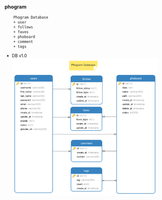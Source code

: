 ### phogram

```
    Phogram Database
    + user
    + follows
    + faves
    + phoboard
    + comment
    + tags
```
+ DB v1.0
![DB](docs/db/phogram_db_v1.0.png)